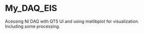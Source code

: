 # My_DAQ_EIS
Acessing NI DAQ with QT5 UI and using matlibplot for visualization. Including some processing.
